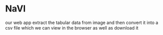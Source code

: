 # NaVI
our web app extract the tabular data from image and then convert it into a csv file which we can view in the browser as well as download it
